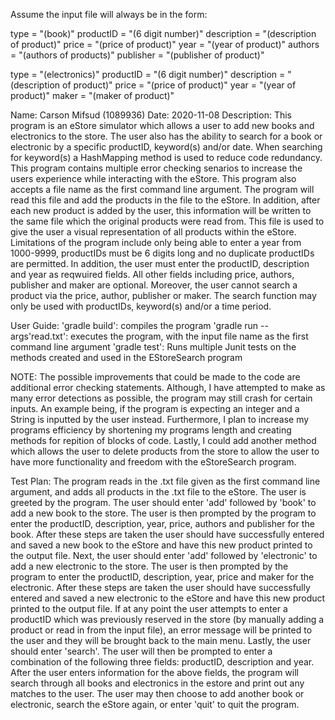 Assume the input file will always be in the form:

type = "(book)"
productID = "(6 digit number)"
description = "(description of product)"
price = "(price of product)"
year = "(year of product)"
authors = "(authors of products)"
publisher = "(publisher of product)"

type = "(electronics)"
productID = "(6 digit number)"
description = "(description of product)"
price = "(price of product)"
year = "(year of product)"
maker = "(maker of product)"

Name: Carson Mifsud (1089936)
Date: 2020-11-08
Description:  This program is an eStore simulator which allows a user to add new books and electronics
              to the store. The user also has the ability to search for a book or electronic
              by a specific productID, keyword(s) and/or date. When searching for keyword(s) a HashMapping
              method is used to reduce code redundancy. This program contains multiple
              error checking senarios to increase the users experience while interacting with the
              eStore. This program also accepts a file name as the first command line argument. The program
              will read this file and add the products in the file to the eStore. In addition, after
              each new product is added by the user, this information will be written to the same file
              which the original products were read from. This file is used to give the user a visual
              representation of all products within the eStore. Limitations of the program
              include only being able to enter a year from 1000-9999, productIDs must be 6 digits long
              and no duplicate productIDs are permitted. In addition, the user must enter the productID,
              description and year as reqwuired fields. All other fields including price, authors, publisher
              and maker are optional. Moreover, the user cannot search a product via the price, author,
              publisher or maker. The search function may only be used with productIDs, keyword(s) and/or a time period.

User Guide:
'gradle build': compiles the program
'gradle run --args'read.txt': executes the program, with the input file name as the first command line argument
'gradle test': Runs multiple Junit tests on the methods created and used in the EStoreSearch program

NOTE: The possible improvements that could be made to the code are additional error checking statements.
      Although, I have attempted to make as many error detections as possible, the program may still
      crash for certain inputs. An example being, if the program is expecting an integer and a String is
      inputted by the user instead. Furthermore, I plan to increase my programs efficiency by shortening
      my programs length and creating methods for repition of blocks of code. Lastly, I could add another
      method which allows the user to delete products from the store to allow the user to have more
      functionality and freedom with the eStoreSearch program.

Test Plan:
The program reads in the .txt file given as the first command line argument, and adds all products in the .txt file to the eStore.
The user is greeted by the program.
The user should enter 'add' followed by 'book' to add a new book to the store.
The user is then prompted by the program to enter the productID, description, year, price, authors and publisher for the book.
After these steps are taken the user should have successfully entered and saved a new book to the eStore and have this new product
printed to the output file.
Next, the user should enter 'add' followed by 'electronic' to add a new electronic to the store.
The user is then prompted by the program to enter the productID, description, year, price and maker for the electronic.
After these steps are taken the user should have successfully entered and saved a new electronic to the eStore and have this new product
printed to the output file.
If at any point the user attempts to enter a productID which was previously reserved in the store (by manually adding a product or
read in from the input file), an error message will be printed to the user and they will be brought back to the main menu.
Lastly, the user should enter 'search'.
The user will then be prompted to enter a combination of the following three fields: productID, description and year.
After the user enters information for the above fields, the program will search through all books and electronics in the estore
and print out any matches to the user.
The user may then choose to add another book or electronic, search the eStore again, or enter 'quit' to quit the program.